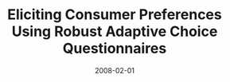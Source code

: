 ---
title: "Eliciting Consumer Preferences Using Robust Adaptive Choice Questionnaires"
collection: publications
permalink: /publications/2008-02-01-Eliciting-Consumer-Preferences-Using-Robust-Adaptive-Choice-Questionnaires
date: 2008-02-01
paperurl: 'https://doi.org/10.1109/TKDE.2007.190632'
citation: 'J.&nbsp;D. Abernethy, T.&nbsp;Evgeniou, O.&nbsp;Toubia, &amp; J.-P. Vert.
Eliciting consumer preferences using robust adaptive choice questionnaires.
<em>IEEE Trans. Knowl. Data Eng.</em>, 20(2):145–155, 2008.'
---